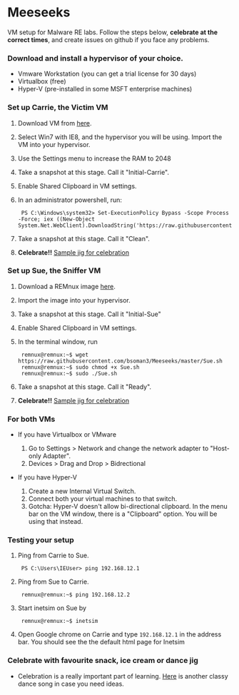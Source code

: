 # Meeseeks
VM setup for Malware RE labs. Follow the steps below, **celebrate at the correct times**, and create issues on github if you face any problems.

### Download and install a hypervisor of your choice.
* Vmware Workstation (you can get a trial license for 30 days)
* Virtualbox (free) 
* Hyper-V (pre-installed in some MSFT enterprise machines)

### Set up Carrie, the Victim VM
1. Download VM from [here](https://developer.microsoft.com/en-us/microsoft-edge/tools/vms/).
2. Select Win7 with IE8, and the hypervisor you will be using. Import the VM into your hypervisor.
3. Use the Settings menu to increase the RAM to 2048
4. Take a snapshot at this stage. Call it "Initial-Carrie".
5. Enable Shared Clipboard in VM settings.
6. In an administrator powershell, run:

        PS C:\Windows\system32> Set-ExecutionPolicy Bypass -Scope Process -Force; iex ((New-Object System.Net.WebClient).DownloadString('https://raw.githubusercontent.com/bsoman3/Meeseeks/master/Carrie.ps1'))

6. Take a snapshot at this stage. Call it "Clean".
7. **Celebrate!!** [Sample jig for celebration](https://www.youtube.com/watch?v=7PCkvCPvDXk)

### Set up Sue, the Sniffer VM
1. Download a REMnux image [here](https://remnux.org/).
2. Import the image into your hypervisor.
3. Take a snapshot at this stage. Call it "Initial-Sue"
4. Enable Shared Clipboard in VM settings.
5. In the terminal window, run
    
        remnux@remnux:~$ wget https://raw.githubusercontent.com/bsoman3/Meeseeks/master/Sue.sh
        remnux@remnux:~$ sudo chmod +x Sue.sh
        remnux@remnux:~$ sudo ./Sue.sh

6. Take a snapshot at this stage. Call it "Ready".
7. **Celebrate!!** [Sample jig for celebration](https://www.youtube.com/watch?v=OPf0YbXqDm0)

### For both VMs
* If you have Virtualbox or VMware
    1. Go to Settings > Network and change the network adapter to "Host-only Adapter".
    2. Devices > Drag and Drop > Bidrectional

* If you have Hyper-V
    1. Create a new Internal Virtual Switch.
    2. Connect both your virtual machines to that switch.
    3. Gotcha: Hyper-V doesn't allow bi-directional clipboard. In the menu bar on the VM window, there is a "Clipboard" option. You will be using that instead.

### Testing your setup
1. Ping from Carrie to Sue.
        
        PS C:\Users\IEUser> ping 192.168.12.1

2. Ping from Sue to Carrie.
        
        remnux@remnux:~$ ping 192.168.12.2

3. Start inetsim on Sue by
    
        remnux@remnux:~$ inetsim

4. Open Google chrome on Carrie and type `192.168.12.1` in the address bar. You should see the the default html page for Inetsim

### Celebrate with favourite snack, ice cream or dance jig
* Celebration is a really important part of learning. [Here](https://www.youtube.com/watch?v=vjW8wmF5VWc) is another classy dance song in case you need ideas.
